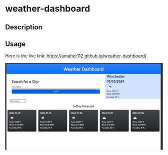 # weather-dashboard

## Description


## Usage
Here is the live link: https://amaher112.github.io/weather-dashboard/

![Screenshot](./Assets/Screenshot.png)